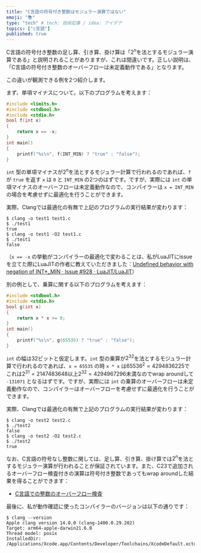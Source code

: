 ```yaml
---
title: "C言語の符号付き整数はモジュラー演算ではない"
emoji: "📚"
type: "tech" # tech: 技術記事 / idea: アイデア
topics: ["c言語"]
published: true
---
```


C言語の符号付き整数の足し算、引き算、掛け算は「$2^n$を法とするモジュラー演算である」と説明されることがありますが、これは間違いです。正しい説明は、「C言語の符号付き整数のオーバーフローは未定義動作である」となります。

この違いが観測できる例を2つ紹介します。

まず、単項マイナスについて。以下のプログラムを考えます：

```c
#include <limits.h>
#include <stdbool.h>
#include <stdio.h>
bool f(int x)
{
    return x == -x;
}
int main()
{
    printf("%s\n", f(INT_MIN) ? "true" : "false");
}
```

`int` 型の単項マイナスが$2^n$を法とするモジュラー計算で行われるのであれば、`f` が `true` を返す `x` は `0` と `INT_MIN` の2つのはずです。ですが、実際には `int` の単項マイナスのオーバーフローは未定義動作なので、コンパイラーは `x = INT_MIN` の場合を考慮せずに最適化を行うことができます。

実際、Clangでは最適化の有無で上記のプログラムの実行結果が変わります：

```
$ clang -o test1 test1.c
$ ./test1
true
$ clang -o test1 -O2 test1.c
$ ./test1
false
```

（`x == -x` の挙動がコンパイラーの最適化で変わることは、私がLuaJITにissueを立てた際にLuaJITの作者に教えていただきました：[Undefined behavior with negation of INT*_MIN · Issue #928 · LuaJIT/LuaJIT](https://github.com/LuaJIT/LuaJIT/issues/928)）

別の例として、乗算に関する以下のプログラムを考えます：

```c
#include <stdbool.h>
#include <stdio.h>
bool g(int x)
{
    return x * x >= 0;
}
int main()
{
    printf("%s\n", g(65535) ? "true" : "false");
}
```

`int` の幅は32ビットと仮定します。`int` 型の乗算が$2^{32}$を法とするモジュラー計算で行われるのであれば、`x = 65535` の時 `x * x` は$65536^2=4294836225$でこれは$2^{31}=2147483648$以上$2^{32}=4294967296$未満なのでwrap aroundして `-131071` となるはずです。ですが、実際には `int` の乗算のオーバーフローは未定義動作なので、コンパイラーはオーバーフローを考慮せずに最適化を行うことができます。

実際、Clangでは最適化の有無で上記のプログラムの実行結果が変わります：

```
$ clang -o test2 test2.c
$ ./test2
false
$ clang -o test2 -O2 test2.c
$ ./test2
true
```

なお、C言語の符号なし整数に関しては、足し算、引き算、掛け算では$2^n$を法とするモジュラー演算が行われることが保証されています。また、C23で追加されるオーバーフロー検査付きの演算は符号付き整数であってもwrap aroundした結果を得ることができます：

* [C言語での整数のオーバーフロー検査](https://zenn.dev/mod_poppo/articles/c-checked-int)

最後に、私が動作確認に使ったコンパイラーのバージョンは以下の通りです：

```
$ clang --version
Apple clang version 14.0.0 (clang-1400.0.29.202)
Target: arm64-apple-darwin21.6.0
Thread model: posix
InstalledDir: /Applications/Xcode.app/Contents/Developer/Toolchains/XcodeDefault.xctoolchain/usr/bin
```
